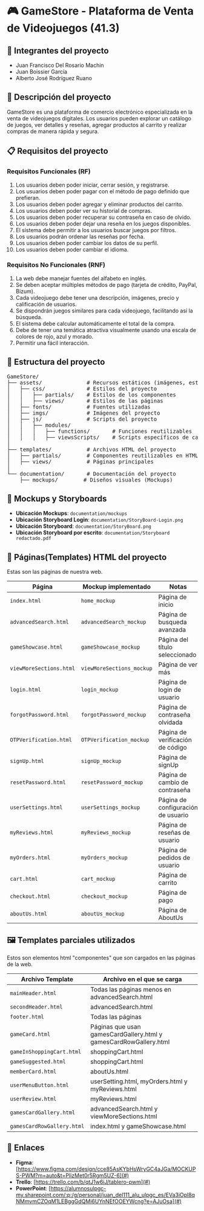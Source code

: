 # 🎮 GameStore - Plataforma de Venta de Videojuegos (41.3)


## 📌 Integrantes del proyecto

- Juan Francisco Del Rosario Machin
- Juan Boissier García
- Alberto José Rodríguez Ruano


## 📝 Descripción del proyecto

GameStore es una plataforma de comercio electrónico especializada en la venta de videojuegos digitales. Los usuarios pueden explorar un catálogo de juegos, ver detalles y reseñas, agregar productos al carrito y realizar compras de manera rápida y segura.


## 📋 Requisitos del proyecto

### Requisitos Funcionales (RF)

1. Los usuarios deben poder iniciar, cerrar sesión, y registrarse.
2. Los usuarios deben poder pagar con el método de pago definido que prefieran.
3. Los usuarios deben poder agregar y eliminar productos del carrito.
4. Los usuarios deben poder ver su historial de compras.
5. Los usuarios deben poder recuperar su contraseña en caso de olvido.
6. Los usuarios deben poder dejar una reseña en los juegos disponibles.
7. El sistema debe permitir a los usuarios buscar juegos por filtros.
8. Los usuarios podrán ordenar las reseñas por fecha.
9. Los usuarios deben poder cambiar los datos de su perfil.
10. Los usuarios deben poder cambiar el idioma.

### Requisitos No Funcionales (RNF)

1. La web debe manejar fuentes del alfabeto en inglés.
2. Se deben aceptar múltiples métodos de pago (tarjeta de crédito, PayPal, Bizum).
3. Cada videojuego debe tener una descripción, imágenes, precio y calificación de usuarios.
4. Se dispondrán juegos similares para cada videojuego, facilitando así la búsqueda.
5. El sistema debe calcular automáticamente el total de la compra.
6. Debe de tener una temática atractiva visualmente usando una escala de colores de rojo, azul y morado.
7. Permitir una fácil interacción.


## 📂 Estructura del proyecto

<pre>
GameStore/
├── assets/              # Recursos estáticos (imágenes, estilos, scripts, fuentes)
│   ├── css/             # Estilos del proyecto
│   │   ├── partials/    # Estilos de los componentes
│   │   ├── views/       # Estilos de las páginas
│   ├── fonts/           # Fuentes utilizadas
│   ├── imgs/            # Imágenes del proyecto
│   ├── js/              # Scripts del proyecto
│   │   ├── modules/     
│   │   │   ├── functions/       # Funciones reutilizables
│   │   │   ├── viewsScripts/    # Scripts específicos de cada página
│
├── templates/           # Archivos HTML del proyecto
│   ├── partials/        # Componentes reutilizables en HTML
│   ├── views/           # Páginas principales
│
└── documentation/       # Documentación del proyecto
    ├── mockups/        # Diseños visuales (Mockups)
</pre>



## 📂 Mockups y Storyboards

- **Ubicación Mockups**: `documentation/mockups`
- **Ubicación Storyboard Login**: `documentation/StoryBoard-Login.png`
- **Ubicación Storyboard**: `documentation/StoryBoard.png`
- **Ubicación Storyboard por escrito**: `documentation/Storyboard redactado.pdf`


## 📄 Páginas(Templates) HTML del proyecto

Estas son las páginas de nuestra web. 

| Página          | Mockup implementado | Notas                              |
| --------------- | ------------------- | ---------------------------------- |
| `index.html`    | `home_mockup`       | Página de inicio                   |
| `advancedSearch.html`    | `advancedSearch_mockup`       | Página de busqueda avanzada                  |
| `gameShowcase.html`    | `gameShowcase_mockup`       | Página del título seleccionado                   |
| `viewMoreSections.html`    | `viewMoreSections_mockup`       | Página de ver más                   |
| `login.html`    | `login_mockup`       | Página de login de usuario                   |
| `forgotPassword.html`    | `forgotPassword_mockup`       | Página de contraseña olvidada                   |
| `OTPVerification.html`    | `OTPVerification_mockup`       | Página de verificación de código                   |
| `signUp.html`    | `signUp_mockup`       | Página de signUp                   |
| `resetPassword.html`    | `resetPassword_mockup`       | Página de cambio de contraseña                   |
| `userSettings.html`    | `userSettings_mockup`       | Página de configuración de usuario                   |
| `myReviews.html`    | `myReviews_mockup`       | Página de reseñas de usuario                   |
| `myOrders.html`    | `myOrders_mockup`       | Página de pedidos de usuario                   |
| `cart.html`    | `cart_mockup`       | Página de carrito                   |
| `checkout.html`    | `checkout_mockup`       | Página de pago                   |
| `aboutUs.html`    | `aboutUs_mockup`       | Página de AboutUs                   |


## 🖼️ Templates parciales utilizados

Estos son elementos html "componentes" que son cargados en las páginas de la web.

| Archivo Template     | Archivo en el que se carga      |
| -------------------- | ------------------------------- |
| `mainHeader.html`        | Todas las páginas menos en advancedSearch.html               |
| `secondHeader.html`        | advancedSearch.html               |
| `footer.html`        | Todas las páginas               |
| `gameCard.html`        | Páginas que usan gamesCardGallery.html y gamesCardRowGallery.html|
| `gameInShoppingCart.html`        | shoppingCart.html               |
| `gameSuggested.html`        | shoppingCart.html               |
| `memberCard.html`        | aboutUs.html               |
| `userMenuButton.html`        | userSetting.html, myOrders.html y myReviews.html               |
| `userReview.html`        | myReviews.html               |
| `gamesCardGallery.html`        | advancedSearch.html y viewMoreSections.html               |
| `gamesCardRowGallery.html`        | index.html y gameShowcase.html               |


## 🔗 Enlaces

- **Figma**: [https://www.figma.com/design/cce85AsKYbHsWryGC4aJGa/MOCKUPS-PWM?m=auto&t=PlizMet0r5Rgm5UZ-6](#)
- **Trello**: [https://trello.com/b/qtJ1w6iJ/tablero-pwm](#)
- **PowerPoint**: [https://alumnosulpgc-my.sharepoint.com/:p:/g/personal/juan_del111_alu_ulpgc_es/EVa3iOpl8qNMmvmCZOqM1LEBggGdQMi6UYnNEfOOEYWcng?e=AJuOsa](#)


